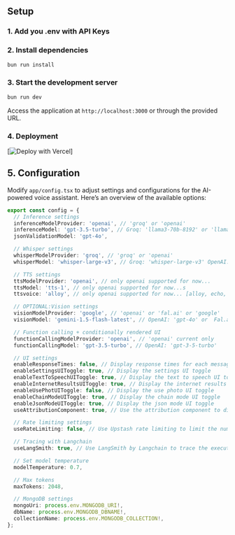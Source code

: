 ## Setup

### 1. Add you .env with API Keys

### 2. Install dependencies

```bash
bun run install
```

### 3. Start the development server

```bash
bun run dev
```

Access the application at `http://localhost:3000` or through the provided URL.

### 4. Deployment

[![Deploy with Vercel](https://vercel.com/button)]

## 5. Configuration

Modify `app/config.tsx` to adjust settings and configurations for the AI-powered voice assistant. Here’s an overview of the available options:

```typescript
export const config = {
  // Inference settings
  inferenceModelProvider: 'openai', // 'groq' or 'openai'
  inferenceModel: 'gpt-3.5-turbo', // Groq: 'llama3-70b-8192' or 'llama3-8b-8192'.. OpenAI: 'gpt-4-turbo etc
  jsonValidationModel: 'gpt-4o',

  // Whisper settings
  whisperModelProvider: 'groq', // 'groq' or 'openai'
  whisperModel: 'whisper-large-v3', // Groq: 'whisper-large-v3' OpenAI: 'whisper-1'

  // TTS settings
  ttsModelProvider: 'openai', // only openai supported for now...
  ttsModel: 'tts-1', // only openai supported for now...s
  ttsvoice: 'alloy', // only openai supported for now... [alloy, echo, fable, onyx, nova, and shimmer]

  // OPTIONAL:Vision settings
  visionModelProvider: 'google', // 'openai' or 'fal.ai' or 'google'
  visionModel: 'gemini-1.5-flash-latest', // OpenAI: 'gpt-4o' or  Fal.ai: 'llava-next' or  Google: 'gemini-1.5-flash-latest'

  // Function calling + conditionally rendered UI
  functionCallingModelProvider: 'openai', // 'openai' current only
  functionCallingModel: 'gpt-3.5-turbo', // OpenAI: 'gpt-3-5-turbo'

  // UI settings
  enableResponseTimes: false, // Display response times for each message
  enableSettingsUIToggle: true, // Display the settings UI toggle
  enableTextToSpeechUIToggle: true, // Display the text to speech UI toggle
  enableInternetResultsUIToggle: true, // Display the internet results UI toggle
  enableUsePhotUIToggle: false, // Display the use photo UI toggle
  enableChainModeUIToggle: true, // Display the chain mode UI toggle
  enableJsonModeUIToggle: true, // Display the json mode UI toggle
  useAttributionComponent: true, // Use the attribution component to display the attribution of the AI models/services used

  // Rate limiting settings
  useRateLimiting: false, // Use Upstash rate limiting to limit the number of requests per user

  // Tracing with Langchain
  useLangSmith: true, // Use LangSmith by Langchain to trace the execution of the functions in the config.tsx set to true to use.

  // Set model temperature
  modelTemperature: 0.7,

  // Max tokens
  maxTokens: 2048,

  // MongoDB settings
  mongoUri: process.env.MONGODB_URI!,
  dbName: process.env.MONGODB_DBNAME!,
  collectionName: process.env.MONGODB_COLLECTION!,
};
```
